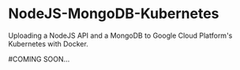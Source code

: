 # NodeJS-MongoDB-Kubernetes
Uploading a NodeJS API and a MongoDB to Google Cloud Platform's Kubernetes with Docker.

#COMING SOON...

